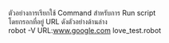 ตัวอย่างการเรียกใช้ Command สำหรับการ Run script  
โดยกรอกที่อยู่ URL ดังตัวอย่างด้านล่าง  
robot -V URL:www.google.com love_test.robot  